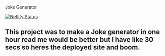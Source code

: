 Joke Generator 

[![Netlify Status](https://api.netlify.com/api/v1/badges/f5d9bc63-914d-4079-914b-08894ee66775/deploy-status)](https://app.netlify.com/sites/mystifying-pike-d4458c/deploys)

## This project was to make a Joke generator in one hour read me would be better but I have like 30 secs so heres the deployed site and boom. 
